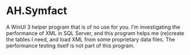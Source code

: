 # AH.Symfact

A WinUI 3 helper program that is of no use for you. I'm investigating the performance of XML in SQL Server, and this program helps me (re)create the tables I need, and load XML from some proprietary data files. The performance testing itself is not part of this program.

